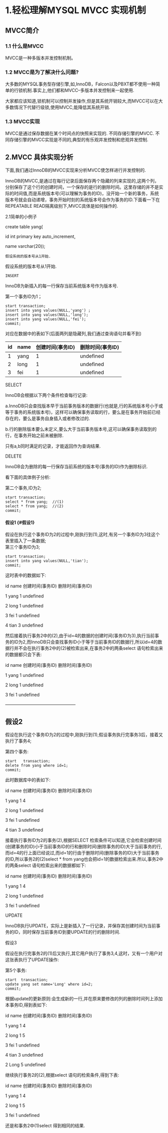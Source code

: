 # 1.轻松理解MYSQL MVCC 实现机制

## MVCC简介

### 1.1 什么是MVCC

MVCC是一种多版本并发控制机制。

### 1.2 MVCC是为了解决什么问题?

大多数的MYSQL事务型存储引擎,如,InnoDB，Falcon以及PBXT都不使用一种简单的行锁机制.事实上,他们都和MVCC–多版本并发控制来一起使用.

大家都应该知道,锁机制可以控制并发操作,但是其系统开销较大,而MVCC可以在大多数情况下代替行级锁,使用MVCC,能降低其系统开销.

### 1.3 MVCC实现

MVCC是通过保存数据在某个时间点的快照来实现的. 不同存储引擎的MVCC. 不同存储引擎的MVCC实现是不同的,典型的有乐观并发控制和悲观并发控制.

## 2.MVCC 具体实现分析

下面,我们通过InnoDB的MVCC实现来分析MVCC使怎样进行并发控制的.

InnoDB的MVCC,是通过在每行记录后面保存两个隐藏的列来实现的,这两个列，分别保存了这个行的创建时间，一个保存的是行的删除时间。这里存储的并不是实际的时间值,而是系统版本号\(可以理解为事务的ID\)，没开始一个新的事务，系统版本号就会自动递增，事务开始时刻的系统版本号会作为事务的ID.下面看一下在REPEATABLE READ隔离级别下,MVCC具体是如何操作的.

2.1简单的小例子

create table yang\(

id int primary key auto\_increment,

name varchar\(20\)\);

```
假设系统的版本号从1开始.
```

假设系统的版本号从1开始.

```
INSERT
```

InnoDB为新插入的每一行保存当前系统版本号作为版本号.

第一个事务ID为1；

```
start transaction;
insert into yang values(NULL,'yang') ;
insert into yang values(NULL,'long');
insert into yang values(NULL,'fei');
commit;
```

对应在数据中的表如下\(后面两列是隐藏列,我们通过查询语句并看不到\)

| id | name | 创建时间\(事务ID\) | 删除时间\(事务ID\) |
| :--- | :--- | :--- | :--- |
| 1 | yang | 1 | undefined |
| 2 | long | 1 | undefined |
| 3 | fei | 1 | undefined |

SELECT

InnoDB会根据以下两个条件检查每行记录:

a.InnoDB只会查找版本早于当前事务版本的数据行\(也就是,行的系统版本号小于或等于事务的系统版本号\)，这样可以确保事务读取的行，要么是在事务开始前已经存在的，要么是事务自身插入或者修改过的.

b.行的删除版本要么未定义,要么大于当前事务版本号,这可以确保事务读取到的行，在事务开始之前未被删除.

只有a,b同时满足的记录，才能返回作为查询结果.

DELETE

InnoDB会为删除的每一行保存当前系统的版本号\(事务的ID\)作为删除标识.

看下面的具体例子分析:

第二个事务,ID为2;

```
start transaction;
select * from yang;  //(1)
select * from yang;  //(2)
commit;
```

#### 假设1 {#假设1}

假设在执行这个事务ID为2的过程中,刚执行到\(1\),这时,有另一个事务ID为3往这个表里插入了一条数据;  
第三个事务ID为3;

```
start transaction;
insert into yang values(NULL,'tian');
commit;
```

这时表中的数据如下:

id    name    创建时间\(事务ID\)    删除时间\(事务ID\)

1    yang    1    undefined

2    long    1    undefined

3    fei    1    undefined

4    tian    3    undefined

然后接着执行事务2中的\(2\),由于id=4的数据的创建时间\(事务ID为3\),执行当前事务的ID为2,而InnoDB只会查找事务ID小于等于当前事务ID的数据行,所以id=4的数据行并不会在执行事务2中的\(2\)被检索出来,在事务2中的两条select 语句检索出来的数据都只会下表:

id    name    创建时间\(事务ID\)    删除时间\(事务ID\)

1    yang    1    undefined

2    long    1    undefined

3    fei    1    undefined

————————————————

## 假设2

假设在执行这个事务ID为2的过程中,刚执行到\(1\),假设事务执行完事务3后，接着又执行了事务4;

第四个事务:

```
start   transaction;
delete from yang where id=1;
commit;
```

此时数据库中的表如下:

id    name    创建时间\(事务ID\)    删除时间\(事务ID\)

1    yang    1    4

2    long    1    undefined

3    fei    1    undefined

4    tian    3    undefined

接着执行事务ID为2的事务\(2\),根据SELECT 检索条件可以知道,它会检索创建时间\(创建事务的ID\)小于当前事务ID的行和删除时间\(删除事务的ID\)大于当前事务的行,而id=4的行上面已经说过,而id=1的行由于删除时间\(删除事务的ID\)大于当前事务的ID,所以事务2的\(2\)select \* from yang也会把id=1的数据检索出来.所以,事务2中的两条select 语句检索出来的数据都如下:

id    name    创建时间\(事务ID\)    删除时间\(事务ID\)

1    yang    1    4

2    long    1    undefined

3    fei    1    undefined

UPDATE

InnoDB执行UPDATE，实际上是新插入了一行记录，并保存其创建时间为当前事务的ID，同时保存当前事务ID到要UPDATE的行的删除时间.

假设3

假设在执行完事务2的\(1\)后又执行,其它用户执行了事务3,4,这时，又有一个用户对这张表执行了UPDATE操作:

第5个事务:

```
start  transaction;
update yang set name='Long' where id=2;
commit;
```

根据update的更新原则:会生成新的一行,并在原来要修改的列的删除时间列上添加本事务ID,得到表如下:

id    name    创建时间\(事务ID\)    删除时间\(事务ID\)

1    yang    1    4

2    long    1    5

3    fei    1    undefined

4    tian    3    undefined

2    Long    5    undefined

继续执行事务2的\(2\),根据select 语句的检索条件,得到下表:

id    name    创建时间\(事务ID\)    删除时间\(事务ID\)

1    yang    1    4

2    long    1    5

3    fei    1    undefined

还是和事务2中\(1\)select 得到相同的结果.

